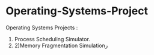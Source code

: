 # Operating-Systems-Project
Operating Systems Projects :
1) Process Scheduling Simulator.
2)  2)Memory Fragmentation Simulationز
